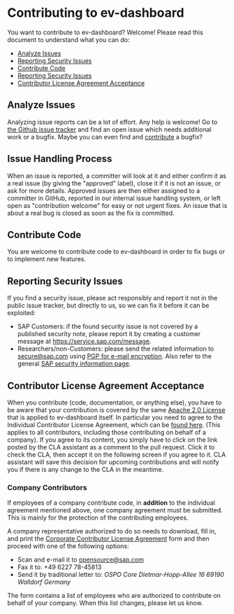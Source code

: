# Contributing to ev-dashboard

You want to contribute to ev-dashboard? Welcome! Please read this document to understand what you can do:
 * [Analyze Issues](#analyze-issues)
 * [Reporting Security Issues](#reporting-security-issues)
 * [Contribute Code](#contribute-code)
 * [Reporting Security Issues](#reporting-security-issues)
 * [Contributor License Agreement Acceptance](#contributor-license-agreement-acceptance)

## Analyze Issues
Analyzing issue reports can be a lot of effort. Any help is welcome!
Go to [the Github issue tracker](https://github.com/LucasBrazi06/ev-dashboard/issues?state=open) and find an open issue which needs additional work or a bugfix. Maybe you can even find and [contribute](#contribute-code) a bugfix?

## Issue Handling Process
When an issue is reported, a committer will look at it and either confirm it as a real issue (by giving the "approved" label), close it if it is not an issue, or ask for more details. Approved issues are then either assigned to a committer in GitHub, reported in our internal issue handling system, or left open as "contribution welcome" for easy or not urgent fixes. An issue that is about a real bug is closed as soon as the fix is committed.

## Contribute Code
You are welcome to contribute code to ev-dashboard in order to fix bugs or to implement new features.

## Reporting Security Issues
If you find a security issue, please act responsibly and report it not in the public issue tracker, but directly to us, so we can fix it before it can be exploited:
 * SAP Customers: if the found security issue is not covered by a published security note, please report it by creating a customer message at https://service.sap.com/message.
 * Researchers/non-Customers: please send the related information to secure@sap.com using [PGP for e-mail encryption](http://global.sap.com/pc/security/keyblock.txt).
Also refer to the general [SAP security information page](https://www.sap.com/corporate/en/company/security.html).

## Contributor License Agreement Acceptance
When you contribute (code, documentation, or anything else), you have to be aware that your contribution is covered by the same [Apache 2.0 License](http://www.apache.org/licenses/LICENSE-2.0) that is applied to ev-dashboard itself.
In particular you need to agree to the Individual Contributor License Agreement,
which can be [found here](https://gist.github.com/CLAassistant/bd1ea8ec8aa0357414e8).
(This applies to all contributors, including those contributing on behalf of a company). If you agree to its content, you simply have to click on the link posted by the CLA assistant as a comment to the pull request. Click it to check the CLA, then accept it on the following screen if you agree to it. CLA assistant will save this decision for upcoming contributions and will notify you if there is any change to the CLA in the meantime.

### Company Contributors

If employees of a company contribute code, in **addition** to the individual agreement mentioned above, one company agreement must be submitted. This is mainly for the protection of the contributing employees.

A company representative authorized to do so needs to download, fill in, and print the [Corporate Contributor License Agreement](/src/assets/cla/SAP%20CCLA.pdf) form and then proceed with one of the following options:

- Scan and e-mail it to [opensource@sap.com](mailto:opensource@sap.com)
- Fax it to: +49 6227 78-45813
- Send it by traditional letter to:
  _OSPO Core_
  _Dietmar-Hopp-Allee 16_
  _69190 Walldorf_
  _Germany_

The form contains a list of employees who are authorized to contribute on behalf of your company. When this list changes, please let us know.
